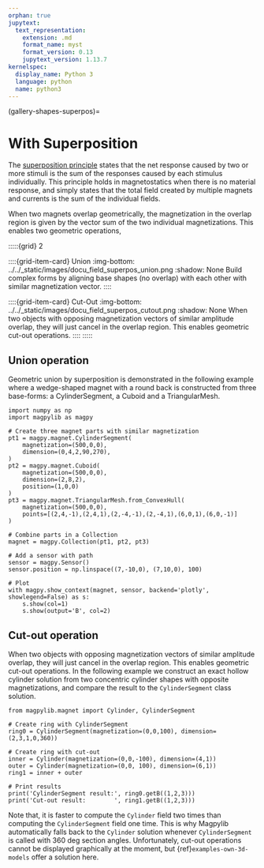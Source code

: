 ```yaml
---
orphan: true
jupytext:
  text_representation:
    extension: .md
    format_name: myst
    format_version: 0.13
    jupytext_version: 1.13.7
kernelspec:
  display_name: Python 3
  language: python
  name: python3
---
```


(gallery-shapes-superpos)=

# With Superposition

The [superposition principle](https://en.wikipedia.org/wiki/Superposition_principle) states that the net response caused by two or more stimuli is the sum of the responses caused by each stimulus individually. This principle holds in magnetostatics when there is no material response, and simply states that the total field created by multiple magnets and currents is the sum of the individual fields.

When two magnets overlap geometrically, the magnetization in the overlap region is given by the vector sum of the two individual magnetizations. This enables two geometric operations,

:::::{grid} 2

::::{grid-item-card} Union
:img-bottom: ../../_static/images/docu_field_superpos_union.png
:shadow: None
Build complex forms by aligning base shapes (no overlap) with each other with similar magnetization vector.
::::

::::{grid-item-card} Cut-Out
:img-bottom: ../../_static/images/docu_field_superpos_cutout.png
:shadow: None
When two objects with opposing magnetization vectors of similar amplitude overlap, they will just cancel in the overlap region. This enables geometric cut-out operations.
::::
:::::


## Union operation

Geometric union by superposition is demonstrated in the following example where a wedge-shaped magnet with a round back is constructed from three base-forms: a CylinderSegment, a Cuboid and a TriangularMesh.

```{code-cell} ipython3
import numpy as np
import magpylib as magpy

# Create three magnet parts with similar magnetization
pt1 = magpy.magnet.CylinderSegment(
    magnetization=(500,0,0),
    dimension=(0,4,2,90,270),
)
pt2 = magpy.magnet.Cuboid(
    magnetization=(500,0,0),
    dimension=(2,8,2),
    position=(1,0,0)
)
pt3 = magpy.magnet.TriangularMesh.from_ConvexHull(
    magnetization=(500,0,0),
    points=[(2,4,-1),(2,4,1),(2,-4,-1),(2,-4,1),(6,0,1),(6,0,-1)]
)

# Combine parts in a Collection
magnet = magpy.Collection(pt1, pt2, pt3)

# Add a sensor with path
sensor = magpy.Sensor()
sensor.position = np.linspace((7,-10,0), (7,10,0), 100)

# Plot
with magpy.show_context(magnet, sensor, backend='plotly', showlegend=False) as s:
    s.show(col=1)
    s.show(output='B', col=2)

```


## Cut-out operation

When two objects with opposing magnetization vectors of similar amplitude overlap, they will just cancel in the overlap region. This enables geometric cut-out operations. In the following example we construct an exact hollow cylinder solution from two concentric cylinder shapes with opposite magnetizations, and compare the result to the `CylinderSegment` class solution.

```{code-cell} ipython3
from magpylib.magnet import Cylinder, CylinderSegment

# Create ring with CylinderSegment
ring0 = CylinderSegment(magnetization=(0,0,100), dimension=(2,3,1,0,360))

# Create ring with cut-out
inner = Cylinder(magnetization=(0,0,-100), dimension=(4,1))
outer = Cylinder(magnetization=(0,0, 100), dimension=(6,1))
ring1 = inner + outer

# Print results
print('CylinderSegment result:', ring0.getB((1,2,3)))
print('Cut-out result:        ', ring1.getB((1,2,3)))
```

Note that, it is faster to compute the `Cylinder` field two times than computing the `CylinderSegment` field one time. This is why Magpylib automatically falls back to the `Cylinder` solution whenever `CylinderSegment` is called with 360 deg section angles. Unfortunately, cut-out operations cannot be displayed graphically at the moment, but {ref}`examples-own-3d-models` offer a solution here.
